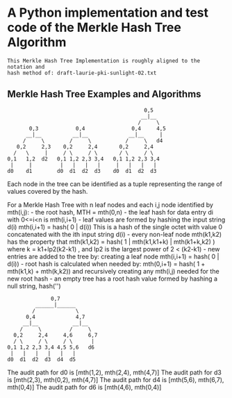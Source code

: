 # A Python implementation and test code of the Merkle Hash Tree Algorithm
   
    This Merkle Hash Tree Implementation is roughly aligned to the notation and
    hash method of: draft-laurie-pki-sunlight-02.txt 
       
## Merkle Hash Tree Examples and Algorithms 
                                                0,5
                                               __|__
                                              /     \
           0,3            0,4               0,4     4,5   
          __|__          __|__             __|__     |
         /     \        /     \           /     \   d4
       0,2     2,3    0,2     2,4       0,2     2,4
      /   \     |     / \     / \       / \     / \
    0,1   1,2  d2   0,1 1,2 2,3 3,4   0,1 1,2 2,3 3,4
     |     |         |   |   |   |     |   |   |   |
    d0    d1        d0  d1  d2  d3    d0  d1  d2  d3
   Each node in the tree can be identified as a tuple representing the range
   of values covered by the hash.
   
   For a Merkle Hash Tree with n leaf nodes and each i,j node
   identified by mth(i,j):
    - the root hash, MTH = mth(0,n)
    - the leaf hash for data entry di with 0<=i<n is mth(i,i+1)
    - leaf values are formed by hashing the input string d(i)
        mth(i,i+1) = hash( 0 | d(i))
        This is a hash of the single octet with value 0 concatenated with
        the ith input string d(i)
    - every non-leaf node mth(k1,k2) has the property that
        mth(k1,k2) = hash( 1 | mth(k1,k1+k) | mth(k1+k,k2) )
        where k = k1+lp2(k2-k1) , and lp2 is the largest power of 2 < (k2-k1)
    - new entries are added to the tree by:
      creating a leaf node
        mth(i,i+1) = hash( 0 | d(i))
    - root hash is calculated when needed by:
        mth(0,i+1) = hash( 1 + mth(k1,k) + mth(k,k2))
        and recursively creating any mth(i,j) needed for the new root hash
    - an empty tree has a root hash value formed by hashing
      a null string, hash('')
      
      
                  0,7
             ______|______
            /             \   
          0,4             4,7           
         __|__           __|__
        /     \         /     \
      0,2     2,4     4,6     6,7
      / \     / \     / \      |
    0,1 1,2 2,3 3,4 4,5 5,6   d6
     |   |   |   |   |   |
    d0  d1  d2  d3  d4  d5  
   
   The audit path for d0 is [mth(1,2), mth(2,4), mth(4,7)]
   The audit path for d3 is [mth(2,3), mth(0,2), mth(4,7)]
   The audit path for d4 is [mth(5,6), mth(6,7), mth(0,4)]
   The audit path for d6 is [mth(4,6), mth(0,4)]
